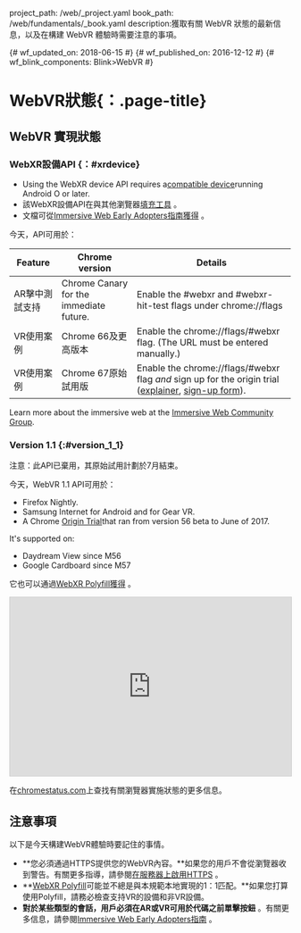 project_path: /web/_project.yaml
book_path: /web/fundamentals/_book.yaml
description:獲取有關 WebVR 狀態的最新信息，以及在構建 WebVR 體驗時需要注意的事項。

{# wf_updated_on: 2018-06-15 #}
{# wf_published_on: 2016-12-12 #}
{# wf_blink_components: Blink>WebVR #}

# WebVR狀態{：.page-title}

## WebVR 實現狀態

### WebXR設備API {：#xrdevice}

- Using the WebXR device API requires a[compatible device](/ar/discover/supported-devices)running Android O or later.
- 該WebXR設備API在與其他瀏覽器[填充工具](https://github.com/immersive-web/webxr-polyfill) 。
- 文檔可從[Immersive Web Early Adopters指南獲得](https://immersive-web.github.io/webxr-reference/) 。

今天，API可用於：

Feature | Chrome version | Details
--- | --- | ---
AR擊中測試支持 | Chrome Canary for the immediate future. | Enable the #webxr and #webxr-hit-test flags under chrome://flags
VR使用案例 | Chrome 66及更高版本 | Enable the chrome://flags/#webxr flag. (The URL must be entered manually.)
VR使用案例 | Chrome 67原始試用版 | Enable the chrome://flags/#webxr flag *and* sign up for the origin trial ([explainer](https://github.com/GoogleChrome/OriginTrials/blob/gh-pages/developer-guide.md), [sign-up form](http://bit.ly/OriginTrialSignup)).

Learn more about the immersive web at the [Immersive Web Community Group](https://github.com/immersive-web).

### Version 1.1 {:#version_1_1}

注意：此API已棄用，其原始試用計劃於7月結束。

今天，WebVR 1.1 API可用於：

- Firefox Nightly.
- Samsung Internet for Android and for Gear VR.
- A Chrome [Origin
    Trial](https://github.com/GoogleChrome/OriginTrials/blob/gh-pages/developer-guide.md)that ran from version 56 beta to June of 2017.

It's supported on:

- Daydream View since M56
- Google Cardboard since M57

它也可以通過[WebXR Polyfill獲得](https://github.com/immersive-web/webxr-polyfill) 。

<iframe width="100%" height="320" src="https://www.chromestatus.com/feature/4532810371039232?embed" style="border: 1px solid #CCC" allowfullscreen>
</iframe>

在[chromestatus.com](https://www.chromestatus.com/features/4532810371039232)上查找有關瀏覽器實施狀態的更多信息。

## 注意事項

以下是今天構建WebVR體驗時要記住的事情。

- **您必須通過HTTPS提供您的WebVR內容。**如果您的用戶不會從瀏覽器收到警告。有關更多指導，請參閱[在服務器上啟用HTTPS](/web/fundamentals/security/encrypt-in-transit/enable-https) 。
- **[WebXR Polyfill](https://github.com/immersive-web/webxr-polyfill)可能並不總是與本規範本地實現的1：1匹配。**如果您打算使用Polyfill，請務必檢查支持VR的設備和非VR設備。
- **對於某些類型的會話，用戶必須在AR或VR可用於代碼之前單擊按鈕** 。有關更多信息，請參閱[Immersive Web Early Adopters指南](https://immersive-web.github.io/webxr-reference/) 。
